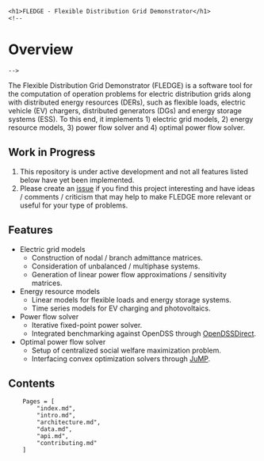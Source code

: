 ```@raw html
<h1>FLEDGE - Flexible Distribution Grid Demonstrator</h1>
<!--
```

# Overview

```@raw html
-->
```

The Flexible Distribution Grid Demonstrator (FLEDGE) is a software tool for the computation of operation problems for electric distribution grids along with distributed energy resources (DERs), such as flexible loads, electric vehicle (EV) chargers, distributed generators (DGs) and energy storage systems (ESS). To this end, it implements 1) electric grid models, 2) energy resource models, 3) power flow solver and 4) optimal power flow solver.

## Work in Progress

1. This repository is under active development and not all features listed below have yet been implemented.
2. Please create an [issue](https://github.com/TUMCREATE-ESTL/FLEDGE.jl/issues) if you find this project interesting and have ideas / comments / criticism that may help to make FLEDGE more relevant or useful for your type of problems.

## Features

- Electric grid models
    - Construction of nodal / branch admittance matrices.
    - Consideration of unbalanced / multiphase systems.
    - Generation of linear power flow approximations / sensitivity matrices.
- Energy resource models
    - Linear models for flexible loads and energy storage systems.
    - Time series models for EV charging and photovoltaics.
- Power flow solver
    - Iterative fixed-point power solver.
    - Integrated benchmarking against OpenDSS through [OpenDSSDirect](https://github.com/dss-extensions/OpenDSSDirect.jl).
- Optimal power flow solver
    - Setup of centralized social welfare maximization problem.
    - Interfacing convex optimization solvers through [JuMP](https://github.com/JuliaOpt/JuMP.jl).

## Contents

```@contents
    Pages = [
        "index.md",
        "intro.md",
        "architecture.md",
        "data.md",
        "api.md",
        "contributing.md"
    ]
```
